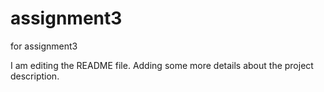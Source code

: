 
# assignment3
for assignment3


I am editing the README file. Adding some more details about the project description.


